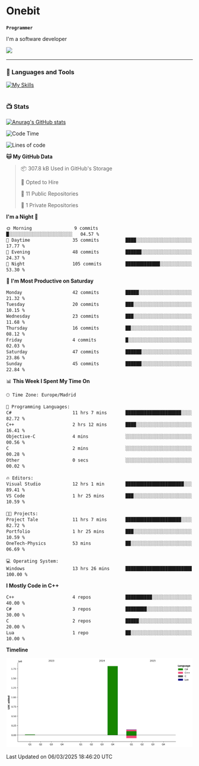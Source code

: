 # Onebit

**`Programmer`**

I'm a software developer

   ![](https://komarev.com/ghpvc/?username=onebit5&color=blueviolet)

---

### 🧰 Languages and Tools

[![My Skills](https://skillicons.dev/icons?i=cpp,c,cs,java,lua,unity,git,linux,github,discord,vscode,visualstudio)](https://skillicons.dev)
<br />

#

### 📺 Stats
[![Anurag's GitHub stats](https://github-readme-stats.vercel.app/api?username=onebit5&show_icons=true&theme=radical)](https://github.com/anuraghazra/github-readme-stats)                
<!--START_SECTION:waka-->
![Code Time](http://img.shields.io/badge/Code%20Time-127%20hrs%2041%20mins-blue)

![Lines of code](https://img.shields.io/badge/From%20Hello%20World%20I%27ve%20Written-2.0%20million%20lines%20of%20code-blue)

**🐱 My GitHub Data** 

> 📦 307.8 kB Used in GitHub's Storage 
 > 
> 💼 Opted to Hire
 > 
> 📜 11 Public Repositories 
 > 
> 🔑 1 Private Repositories 
 > 
**I'm a Night 🦉** 

```text
🌞 Morning                9 commits           █░░░░░░░░░░░░░░░░░░░░░░░░   04.57 % 
🌆 Daytime                35 commits          ████░░░░░░░░░░░░░░░░░░░░░   17.77 % 
🌃 Evening                48 commits          ██████░░░░░░░░░░░░░░░░░░░   24.37 % 
🌙 Night                  105 commits         █████████████░░░░░░░░░░░░   53.30 % 
```
📅 **I'm Most Productive on Saturday** 

```text
Monday                   42 commits          █████░░░░░░░░░░░░░░░░░░░░   21.32 % 
Tuesday                  20 commits          ███░░░░░░░░░░░░░░░░░░░░░░   10.15 % 
Wednesday                23 commits          ███░░░░░░░░░░░░░░░░░░░░░░   11.68 % 
Thursday                 16 commits          ██░░░░░░░░░░░░░░░░░░░░░░░   08.12 % 
Friday                   4 commits           █░░░░░░░░░░░░░░░░░░░░░░░░   02.03 % 
Saturday                 47 commits          ██████░░░░░░░░░░░░░░░░░░░   23.86 % 
Sunday                   45 commits          ██████░░░░░░░░░░░░░░░░░░░   22.84 % 
```


📊 **This Week I Spent My Time On** 

```text
🕑︎ Time Zone: Europe/Madrid

💬 Programming Languages: 
C#                       11 hrs 7 mins       █████████████████████░░░░   82.72 % 
C++                      2 hrs 12 mins       ████░░░░░░░░░░░░░░░░░░░░░   16.41 % 
Objective-C              4 mins              ░░░░░░░░░░░░░░░░░░░░░░░░░   00.56 % 
C                        2 mins              ░░░░░░░░░░░░░░░░░░░░░░░░░   00.28 % 
Other                    0 secs              ░░░░░░░░░░░░░░░░░░░░░░░░░   00.02 % 

🔥 Editors: 
Visual Studio            12 hrs 1 min        ██████████████████████░░░   89.41 % 
VS Code                  1 hr 25 mins        ███░░░░░░░░░░░░░░░░░░░░░░   10.59 % 

🐱‍💻 Projects: 
Project Tale             11 hrs 7 mins       █████████████████████░░░░   82.72 % 
Portfolio                1 hr 25 mins        ███░░░░░░░░░░░░░░░░░░░░░░   10.59 % 
OneTech-Physics          53 mins             ██░░░░░░░░░░░░░░░░░░░░░░░   06.69 % 

💻 Operating System: 
Windows                  13 hrs 26 mins      █████████████████████████   100.00 % 
```

**I Mostly Code in C++** 

```text
C++                      4 repos             ██████████░░░░░░░░░░░░░░░   40.00 % 
C#                       3 repos             ████████░░░░░░░░░░░░░░░░░   30.00 % 
C                        2 repos             █████░░░░░░░░░░░░░░░░░░░░   20.00 % 
Lua                      1 repo              ██░░░░░░░░░░░░░░░░░░░░░░░   10.00 % 
```



**Timeline**

![Lines of Code chart](https://raw.githubusercontent.com/Onebit5/Onebit5/main/assets/bar_graph.png)


 Last Updated on 06/03/2025 18:46:20 UTC
<!--END_SECTION:waka-->
